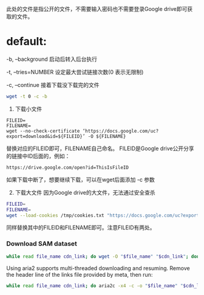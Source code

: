 此处的文件是指公开的文件，不需要输入密码也不需要登录Google drive即可获取的文件。

# default:
-b, –background 启动后转入后台执行

-t, –tries=NUMBER 设定最大尝试链接次数(0 表示无限制)

-c, –continue 接着下载没下载完的文件


```bash
wget -t 0 -c -b
```


1. 下载小文件
```
FILEID=
FILENAME=
wget --no-check-certificate ‘https://docs.google.com/uc?export=download&id=${FILEID}’ -O ${FILENAME}
``` 

替换对应的FILEID即可，FILENAME自己命名。
 FILEID是Google drive公开分享的链接中ID后面的，例如：
```
https://drive.google.com/open?id=ThisIsFileID
```

如果下载中断了，想要继续下载，可以在wget后面添加 -c 参数

2. 下载大文件
因为Google drive的大文件，无法通过安全查杀

```bash
FILEID=
FILENAME=
wget --load-cookies /tmp/cookies.txt "https://docs.google.com/uc?export=download&confirm=$(wget --quiet --save-cookies /tmp/cookies.txt --keep-session-cookies --no-check-certificate 'https://docs.google.com/uc?export=download&id=${FILEID}' -O- | sed -rn 's/.*confirm=([0-9A-Za-z_]+).*/\1\n/p')&id=${FILEID}" -O ${FILENAME} && rm -rf /tmp/cookies.txt
```
同样替换其中的FILEID和FILENAME即可。注意FILEID有两处。

### Download SAM dataset
```bash
while read file_name cdn_link; do wget -O "$file_name" "$cdn_link"; done < links.txt
```

Using aria2 supports multi-threaded downloading and resuming.
Remove the header line of the links file provided by meta, then run:

```bash
while read file_name cdn_link; do aria2c -x4 -c -o "$file_name" "$cdn_link"; done <  file_list.txt
```
